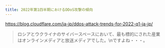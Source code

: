 ```yaml
---
title: 2022年第1四半期におけるDDoS攻撃の傾向
---
```


https://blog.cloudflare.com/ja-jp/ddos-attack-trends-for-2022-q1-ja-jp/

> ロシアとウクライナのサイバースペースにおいて、最も標的にされた産業はオンラインメディアと放送メディアでした。\nですよね・・・。

